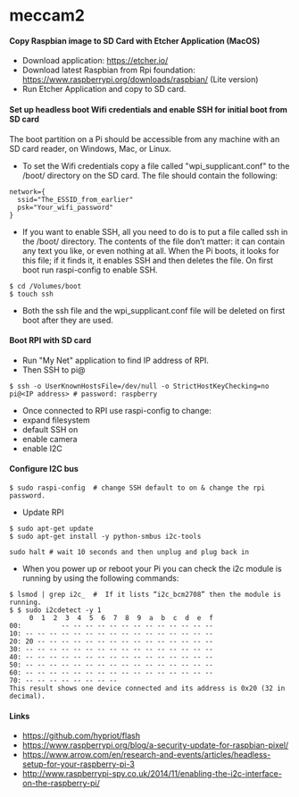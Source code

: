 # meccam2

#### Copy Raspbian image to SD Card with Etcher Application (MacOS)
* Download application:  https://etcher.io/
* Download latest Raspbian from Rpi foundation: https://www.raspberrypi.org/downloads/raspbian/ (Lite version)
* Run Etcher Application and copy to SD card.

#### Set up headless boot Wifi credentials and enable SSH for initial boot from SD card
The boot partition on a Pi should be accessible from any machine with an SD card reader, on Windows, Mac, or Linux. 

* To set the Wifi credentials copy a file called "wpi_supplicant.conf" to the /boot/ directory on the SD card.  The file should contain the following:
```
network={
  ssid="The_ESSID_from_earlier"
  psk="Your_wifi_password"
}
```
* If you want to enable SSH, all you need to do is to put a file called ssh in the /boot/ directory. The contents of the file don’t matter: it can contain any text you like, or even nothing at all. When the Pi boots, it looks for this file; if it finds it, it enables SSH and then deletes the file.  On first boot run raspi-config to enable SSH.
```
$ cd /Volumes/boot
$ touch ssh
```
* Both the ssh file and the wpi_supplicant.conf file will be deleted on first boot after they are used.

#### Boot RPI with SD card
* Run "My Net" application to find IP address of RPI.
* Then SSH to pi@<IP address>
```
$ ssh -o UserKnownHostsFile=/dev/null -o StrictHostKeyChecking=no pi@<IP address> # password: raspberry
```
* Once connected to RPI use raspi-config to change:
 * expand filesystem
 * default SSH on
 * enable camera
 * enable I2C
#### Configure I2C bus
```
$ sudo raspi-config  # change SSH default to on & change the rpi password.
```
* Update RPI
```
$ sudo apt-get update
$ sudo apt-get install -y python-smbus i2c-tools
```
```
sudo halt # wait 10 seconds and then unplug and plug back in
```
* When you power up or reboot your Pi you can check the i2c module is running by using the following commands:
```
$ lsmod | grep i2c_  #  If it lists “i2c_bcm2708” then the module is running.
$ $ sudo i2cdetect -y 1
     0  1  2  3  4  5  6  7  8  9  a  b  c  d  e  f
00:          -- -- -- -- -- -- -- -- -- -- -- -- --
10: -- -- -- -- -- -- -- -- -- -- -- -- -- -- -- --
20: 20 -- -- -- -- -- -- -- -- -- -- -- -- -- -- --
30: -- -- -- -- -- -- -- -- -- -- -- -- -- -- -- --
40: -- -- -- -- -- -- -- -- -- -- -- -- -- -- -- --
50: -- -- -- -- -- -- -- -- -- -- -- -- -- -- -- --
60: -- -- -- -- -- -- -- -- -- -- -- -- -- -- -- --
70: -- -- -- -- -- -- -- --
This result shows one device connected and its address is 0x20 (32 in decimal).
```

#### Links
* https://github.com/hypriot/flash
* https://www.raspberrypi.org/blog/a-security-update-for-raspbian-pixel/
* https://www.arrow.com/en/research-and-events/articles/headless-setup-for-your-raspberry-pi-3
* http://www.raspberrypi-spy.co.uk/2014/11/enabling-the-i2c-interface-on-the-raspberry-pi/
